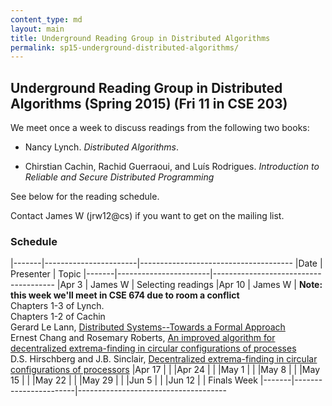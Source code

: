 ```yaml
---
content_type: md
layout: main
title: Underground Reading Group in Distributed Algorithms
permalink: sp15-underground-distributed-algorithms/
---
```


## Underground Reading Group in Distributed Algorithms (Spring 2015) (Fri 11 in CSE 203)

We meet once a week to discuss readings from the following two books:

* Nancy Lynch. *Distributed Algorithms*.

* Chirstian Cachin, Rachid Guerraoui, and Luís Rodrigues. *Introduction to
  Reliable and Secure Distributed Programming*

See below for the reading schedule.

Contact James W (jrw12@cs) if you want to get on the mailing list.

### Schedule

|-------|-----------------------|--------------------------------------
|Date   | Presenter             | Topic
|-------|-----------------------|--------------------------------------
|Apr  3 | James W               | Selecting readings
|Apr 10 | James W               | **Note: this week we'll meet in CSE 674 due to room a conflict** <br> Chapters 1-3 of Lynch. <br> Chapters 1-2 of Cachin <br> Gerard Le Lann, [Distributed Systems--Towards a Formal Approach](http://www.rocq.inria.fr/novaltis/publications/IFIP%20Congress%201977.pdf) <br> Ernest Chang and Rosemary Roberts, [An improved algorithm for decentralized extrema-finding in circular configurations of processes](http://dl.acm.org/citation.cfm?id=359108) <br> D.S. Hirschberg and J.B. Sinclair, [Decentralized extrema-finding in circular configurations of processors](http://dl.acm.org/citation.cfm?id=359029)
|Apr 17 |                       | 
|Apr 24 |                       | 
|May  1 |                       | 
|May  8 |                       | 
|May 15 |                       | 
|May 22 |                       | 
|May 29 |                       | 
|Jun  5 |                       | 
|Jun 12 |                       | Finals Week
|-------|-----------------------|-------------------------------------
